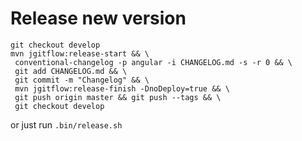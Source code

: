 # Release new version
```
git checkout develop
mvn jgitflow:release-start && \
 conventional-changelog -p angular -i CHANGELOG.md -s -r 0 && \
 git add CHANGELOG.md && \
 git commit -m "Changelog" && \
 mvn jgitflow:release-finish -DnoDeploy=true && \
 git push origin master && git push --tags && \
 git checkout develop
```

or just run `.bin/release.sh`
